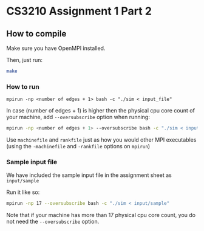 # CS3210 Assignment 1 Part 2

## How to compile
Make sure you have OpenMPI installed.

Then, just run:

```bash
make
```

### How to run
```
mpirun -np <number of edges + 1> bash -c "./sim < input_file"
```

In case (number of edges + 1) is higher then the physical cpu core count of your machine, add `--oversubscribe` option when running:
```bash
mpirun -np <number of edges + 1> --oversubscribe bash -c "./sim < input_file"
```

Use `machinefile` and `rankfile` just as how you would other MPI executables (using the `-machinefile` and `-rankfile` options on `mpirun`)

### Sample input file
We have included the sample input file in the assignment sheet as `input/sample`

Run it like so:
```bash
mpirun -np 17 --oversubscribe bash -c "./sim < input/sample"
```

Note that if your machine has more than 17 physical cpu core count, you do not need the `--oversubscribe` option.
